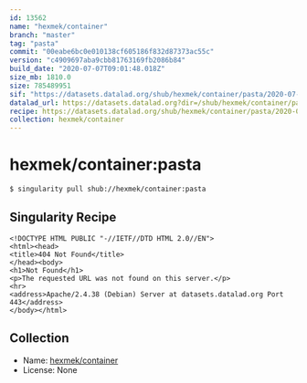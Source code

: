 ```yaml
---
id: 13562
name: "hexmek/container"
branch: "master"
tag: "pasta"
commit: "00eabe6bc0e010138cf605186f832d87373ac55c"
version: "c4909697aba9cbb81763169fb2086b84"
build_date: "2020-07-07T09:01:48.018Z"
size_mb: 1810.0
size: 785489951
sif: "https://datasets.datalad.org/shub/hexmek/container/pasta/2020-07-07-00eabe6b-c4909697/c4909697aba9cbb81763169fb2086b84.sif"
datalad_url: https://datasets.datalad.org?dir=/shub/hexmek/container/pasta/2020-07-07-00eabe6b-c4909697/
recipe: https://datasets.datalad.org/shub/hexmek/container/pasta/2020-07-07-00eabe6b-c4909697/Singularity
collection: hexmek/container
---
```


# hexmek/container:pasta

```bash
$ singularity pull shub://hexmek/container:pasta
```

## Singularity Recipe

```singularity
<!DOCTYPE HTML PUBLIC "-//IETF//DTD HTML 2.0//EN">
<html><head>
<title>404 Not Found</title>
</head><body>
<h1>Not Found</h1>
<p>The requested URL was not found on this server.</p>
<hr>
<address>Apache/2.4.38 (Debian) Server at datasets.datalad.org Port 443</address>
</body></html>
```

## Collection

 - Name: [hexmek/container](https://github.com/hexmek/container)
 - License: None

